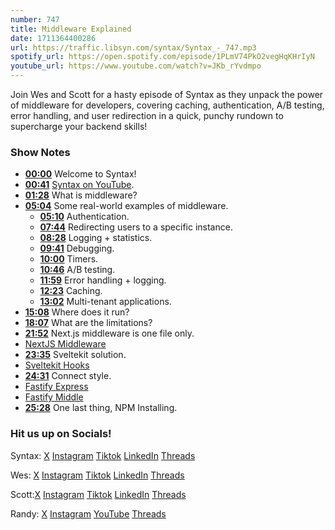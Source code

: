 ```yaml
---
number: 747
title: Middleware Explained
date: 1711364400286
url: https://traffic.libsyn.com/syntax/Syntax_-_747.mp3
spotify_url: https://open.spotify.com/episode/1PLmV74PkO2vegHqKHrIyN
youtube_url: https://www.youtube.com/watch?v=JKb_rYvdmpo
---
```


Join Wes and Scott for a hasty episode of Syntax as they unpack the power of middleware for developers, covering caching, authentication, A/B testing, error handling, and user redirection in a quick, punchy rundown to supercharge your backend skills!

### Show Notes

* **[00:00](#t=00:00)** Welcome to Syntax!
* **[00:41](#t=00:41)** [Syntax on YouTube](www.youtube.com/@syntaxfm).
* **[01:28](#t=01:28)** What is middleware?
* **[05:04](#t=05:04)** Some real-world examples of middleware.
    * **[05:10](#t=05:10)** Authentication.
    * **[07:44](#t=07:44)** Redirecting users to a specific instance.
    * **[08:28](#t=08:28)** Logging + statistics.
    * **[09:41](#t=09:41)** Debugging.
    * **[10:00](#t=10:00)** Timers.
    * **[10:46](#t=10:46)** A/B testing.
    * **[11:59](#t=11:59)** Error handling + logging.
    * **[12:23](#t=12:23)** Caching.
    * **[13:02](#t=13:02)** Multi-tenant applications.
* **[15:08](#t=15:08)** Where does it run?
* **[18:07](#t=18:07)** What are the limitations?
* **[21:52](#t=21:52)** Next.js middleware is one file only.
* [NextJS Middleware](https://nextjs.org/docs/app/building-your-application/routing/middleware)
* **[23:35](#t=23:35)** Sveltekit solution.
* [Sveltekit Hooks](https://kit.svelte.dev/docs/hooks)
* **[24:31](#t=24:31)** Connect style.
* [Fastify Express](https://github.com/fastify/fastify-express)
* [Fastify Middle](https://github.com/fastify/middie)
* **[25:28](#t=25:28)** One last thing, NPM Installing.

### Hit us up on Socials!

Syntax: [X](https://twitter.com/syntaxfm) [Instagram](https://www.instagram.com/syntax_fm/) [Tiktok](https://www.tiktok.com/@syntaxfm) [LinkedIn](https://www.linkedin.com/company/96077407/admin/feed/posts/) [Threads](https://www.threads.net/@syntax_fm)

Wes: [X](https://twitter.com/wesbos) [Instagram](https://www.instagram.com/wesbos/) [Tiktok](https://www.tiktok.com/@wesbos) [LinkedIn](https://www.linkedin.com/in/wesbos/) [Threads](https://www.threads.net/@wesbos)

Scott:[X](https://twitter.com/stolinski) [Instagram](https://www.instagram.com/stolinski/) [Tiktok](https://www.tiktok.com/@stolinski) [LinkedIn](https://www.linkedin.com/in/stolinski/) [Threads](https://www.threads.net/@stolinski)

Randy: [X](https://twitter.com/randyrektor) [Instagram](https://www.instagram.com/randyrektor/) [YouTube](https://www.youtube.com/@randyrektor) [Threads](https://www.threads.net/@randyrektor)
